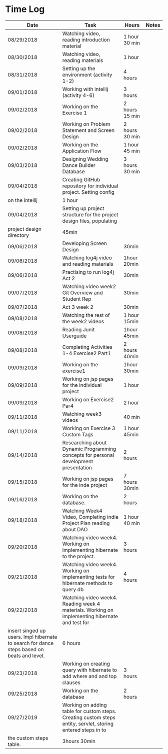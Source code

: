# Time Log

| Date | Task | Hours | Notes|
|------|------|-------|------|
|08/29/2018|Watching video, reading introduction material|1 hour 30 min| |
|08/30/2018|Watching video, reading materials|1 hour||
|08/31/2018|Setting up the environment (activity 1-2)|4 hours
|09/01/2018|Working with intellij (activity 4-6)|3 hours|
|09/02/2018|Working on the Exercise 1|2 hours 15 min|
|09/02/2018|Working on Problem Statement and Screen Design | 2 hours 30 min|
|09/02/2018|Working on the Application Flow | 1 hour 45 min |
|09/03/2018|Designing Wedding Dance Builder Database |3 hours 30 min|
|09/04/2018|Creating GitHub repository for individual project. Setting config 
 on the intellij|1 hour|
|09/04/2018|Setting up project structure for the project design files, populating 
 project design directory|45min
|09/06/2018|Developing Screen Design| 30min|
|09/06/2018|Watching log4j video and reading materials |1hour 20min|
|09/06/2018|Practising to run log4j Act 2 |30min|
|09/07/2018|Watching video week2 Git Overview and Student Rep| 30min|
|09/07/2018|Act 3 week 2| 30min|
|09/08/2018|Watching the rest of the week2 videos|1 hour 15min|
|09/08/2018|Reading Junit Userguide|1hour 45min|
|09/08/2018|Completing Activities 1-4 Exercise2 Part1|2 hours 40min|
|09/09/2018|Working on the exercise1|1hour 30min|
|09/09/2018|Working on jsp pages for the individual project|1 hour|
|09/09/2018|Working on Exercise2 Par4|2 hour|
|09/11/2018|Watching week3 videos |40 min|
|09/11/2018|Working on Exercise 3 Custom Tags| 1 hour 45min
|09/14/2018|Researching about Dynamic Programming concepts for personal development presentation |2 hours|
|09/15/2018|Working on jsp pages for the inde project |7 hours 30min|
|09/16/2018|Working on the database.| 2 hours|
|09/18/2018|Watching Week4 Video, Completing indie Project Plan reading about DAO|1 hour 40 min|
|09/20/2018|Watching video week4. Working on implementing hibernate to the project.|3 hours|
|09/21/2018|Watching video week4. Working on implementing tests for hibernate methods to query db|4 hours|
|09/22/2018|Watching video week4. Reading week 4 materials. Working on implementing hibernate and test for 
insert singed up users. Impl hibernate to search for dance steps based on beats and level.|6 hours|
|09/23/2018|Working on creating query with hibernate to add where and and top clauses|3 hours|
|09/25/2018|Working on the database|2 hours|
|09/27/2019|Working on adding table for custom steps. Creating custom steps entity, servlet, storing entered steps in to 
the custom steps table.|3hours 30min|
